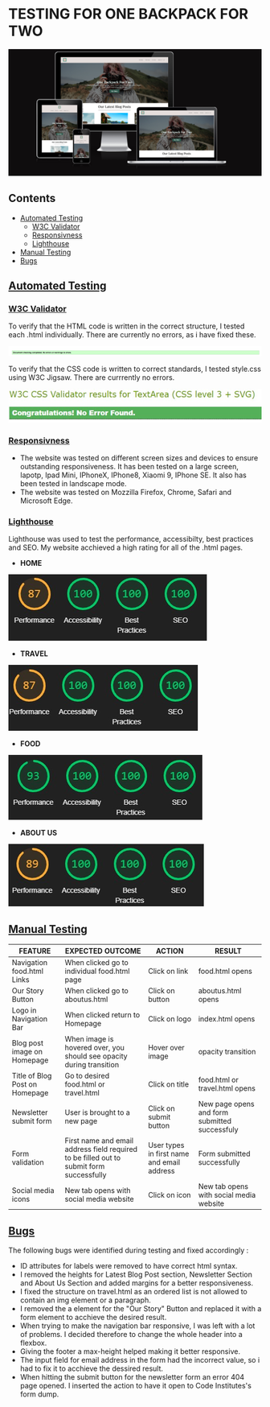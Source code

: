 # TESTING FOR ONE BACKPACK FOR TWO

![Screenshot for responsiveness](images-readme/AmIResponsive.png)

## Contents
 * [Automated Testing](#automatedtesting)
    * [W3C Validator](#w3cvalidator)
    * [Responsivness](#responsivness)
    * [Lighthouse](#lighthouse)
* [Manual Testing](#manualtesting)
* [Bugs](#bugs)

## [Automated Testing](#automatedtesting)

### [W3C Validator](#w3cvalidator)

To verify that the HTML code is written in the correct structure, I tested each .html individually. There are currently no errors, as i have fixed these.

![HTML Validator shows no errors](images-readme/hmtlvalidator.jpg)

To verify that the CSS code is written to correct standards, I tested style.css using W3C Jigsaw. There are currrently no errors.

![CSS Validator shows no errors](images-readme/cssvalidator.jpg)

### [Responsivness](#responsivness)

* The website was tested on different screen sizes and devices to ensure outstanding responsiveness. It has been tested on a large screen, lapotp, Ipad Mini, IPhoneX, IPhone8, Xiaomi 9, IPhone SE. It also has been tested in landscape mode.
* The website was tested on Mozzilla Firefox, Chrome, Safari and Microsoft Edge.

### [Lighthouse](#lighthouse)

Lighthouse was used to test the performance, accessibilty, best practices and SEO. My website acchieved a high rating for all of the .html pages.

* **HOME**

![Lighthouse Testing for index.html](images-readme/lighthouse_index.jpg)

* **TRAVEL**

![Lighthouse Testing for travel.html](images-readme/lighthouse_travel.jpg)

* **FOOD**

![Lighthouse Testing for food.html](images-readme/lighthouse_food.jpg)

* **ABOUT US**

![Lighthouse Testing for aboutus.html](images-readme/lighthouse_aboutus.jpg)

## [Manual Testing](#manualtesting)

| FEATURE | EXPECTED OUTCOME| ACTION | RESULT |
| -------------              | -------------                                | ------------- | ------------- |
| Navigation food.html Links | When clicked go to individual food.html page | Click on link | food.html opens |
| Our Story Button | When clicked go to aboutus.html | Click on button |  aboutus.html opens  |
| Logo in Navigation Bar | When clicked return to Homepage | Click on logo | index.html opens |
| Blog post image on Homepage | When image is hovered over, you should see opacity during transition | Hover over image | opacity transition |
| Title of Blog Post on Homepage | Go to desired food.html or travel.html | Click on title | food.html or travel.html opens |
| Newsletter submit form | User is brought to a new page | Click on submit button | New page opens and form submitted successfuly |
| Form validation | First name and email address field required to be filled out to submit form successfully | User types in first name and email address | Form submitted successfully |
| Social media icons | New tab opens with social media website | Click on icon | New tab opens with social media website |

## [Bugs](#bugs)

The following bugs were identified during testing and fixed accordingly :

* ID attributes for labels were removed to have correct html syntax.
* I removed the heights for Latest Blog Post section, Newsletter Section and About Us Section and added margins for a better responsiveness.
* I fixed the structure on travel.html as an ordered list is not allowed to contain an img element or a paragraph. 
* I removed the a element for the "Our Story" Button and replaced it with a form element to acchieve the desired result.
* When trying to make the navigation bar responsive, I was left with a lot of problems. I decided therefore to change the whole header into a flexbox.
* Giving the footer a max-height helped making it better responsive.
* The input field for email address in the form had the incorrect value, so i had to fix it to acchieve the dessired result.
* When hitting the submit button for the newsletter form an error 404 page opened. I inserted the action to have it open to Code Institutes's form dump.
